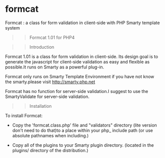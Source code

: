# formcat
Formcat : a class for form validation in client-side with PHP Smarty template system
>> Formcat 1.01 for PHP4



>> Introduction

Formcat 1.01 is a class for form validation in client-side.
Its design goal is to generate the javascript for client-side 
validation as easy and flexible as possible.It runs on Smarty 
as a powerful plug-in.

Formcat only runs on Smarty Template Environment
if you have not know the smarty.please visit http://smarty.php.net

Formcat has no function for server-side validation.I suggest to 
use the SmartyValidate for server-side validation. 

>> Installation

To install Formcat:

* Copy the 'formcat.class.php' file and "validators" directory
(lite version don't need to do that)to a place within your php_
include path (or use absolute pathnames when including.)

* Copy all of the plugins to your Smarty plugin directory. 
(located in the plugins/ directory of the distribution.)

